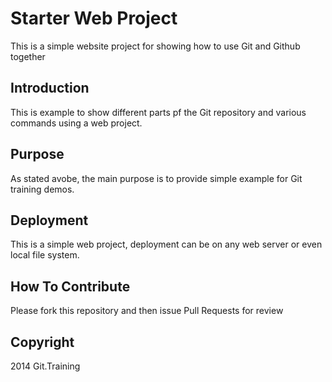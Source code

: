 # Starter Web Project

This is a simple website project for showing how to use Git and Github together

## Introduction

This is example to show different parts pf the Git repository and various commands using a web project.

## Purpose

As stated avobe, the main purpose is to provide simple example for Git training demos.

## Deployment

This is a simple web project, deployment can be on any web server or even local file system.

## How To Contribute
Please fork this repository and then issue Pull Requests for review

## Copyright

2014 Git.Training